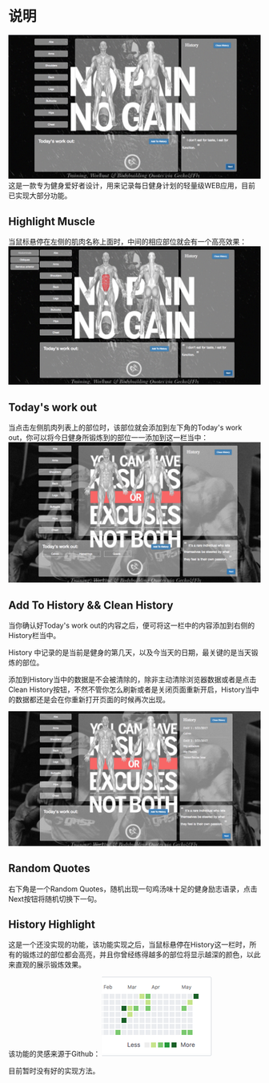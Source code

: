 # 说明
![](img/quickshot.png)
这是一款专为健身爱好者设计，用来记录每日健身计划的轻量级WEB应用，目前已实现大部分功能。

## Highlight Muscle
当鼠标悬停在左侧的肌肉名称上面时，中间的相应部位就会有一个高亮效果：
![](img/muscle_highlight.png)

## Today's work out
当点击左侧肌肉列表上的部位时，该部位就会添加到左下角的Today's work out，你可以将今日健身所锻炼到的部位一一添加到这一栏当中：
![](img/today.png)

## Add To History && Clean History
当你确认好Today's work out的内容之后，便可将这一栏中的内容添加到右侧的History栏当中。

History 中记录的是当前是健身的第几天，以及今当天的日期，最关键的是当天锻炼的部位。

添加到History当中的数据是不会被清除的，除非主动清除浏览器数据或者是点击Clean History按钮，不然不管你怎么刷新或者是关闭页面重新开启，History当中的数据都还是会在你重新打开页面的时候再次出现。

![](img/history.png)

## Random Quotes
右下角是一个Random Quotes，随机出现一句鸡汤味十足的健身励志语录，点击Next按钮将随机切换下一句。

## History Highlight
这是一个还没实现的功能，该功能实现之后，当鼠标悬停在History这一栏时，所有的锻炼过的部位都会高亮，并且你曾经练得越多的部位将显示越深的颜色，以此来直观的展示锻炼效果。

该功能的灵感来源于Github：
![](img/historyhightlight.png)

目前暂时没有好的实现方法。


